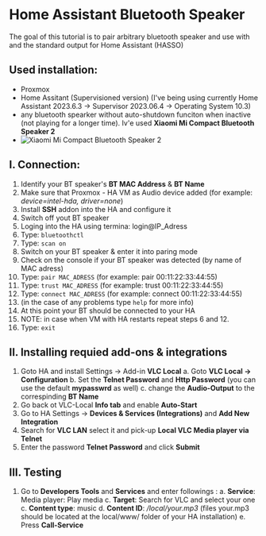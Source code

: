 # Home Assistant Bluetooth Speaker

The goal of this tutorial is to pair arbitrary bluetooth speaker and use with and the standard output for Home Assistant (HASSO)

## Used installation:
- Proxmox
- Home Assitant (Supervisioned version) (I've being using currently Home Assistant 2023.6.3 -> Supervisor 2023.06.4 -> Operating System 10.3)
- any bluetooth spearker without auto-shutdown funciton when inactive (not playing for a longer time). Iv'e used **Xiaomi Mi Compact Bluetooth Speaker 2**
- ![Xiaomi Mi Compact Bluetooth Speaker 2](https://mi-home.pl/cdn/shop/products/2591_micompactbluetoothspeaker2-640px-hero_5b1911e4-9fdb-489b-b76e-d159d0e9ba1f.png)


## I. Connection:
1. Identify your BT speaker's **BT MAC Address** & **BT Name**
2. Make sure that Proxmox - HA VM as Audio device added (for example: _device=intel-hda, driver=none_)
3. Install **SSH** addon into the HA and configure it
4. Switch off yout BT speaker
5. Loging into the HA using termina: login@IP_Adress
6. Type: ```bluetoothctl```
7. Type: ```scan on```
8. Switch on your BT speaker & enter it into paring mode
9. Check on the console if your BT speaker was detected (by name of MAC adress)
10. Type: ```pair MAC_ADRESS``` (for example: pair 00:11:22:33:44:55)
11. Type: ```trust MAC_ADRESS``` (for example: trust 00:11:22:33:44:55)
12. Type: ```connect MAC_ADRESS``` (for example: connect 00:11:22:33:44:55)
13. (in the case of any problems type ```help``` for more info)
14. At this point your BT should be connected to your HA
15. NOTE: in case when VM with HA restarts repeat steps 6 and 12. 
16. Type: ```exit```
    
## II. Installing requied add-ons & integrations
1. Goto HA and install Settings -> Add-in **VLC Local**
    a. Goto **VLC Local -> Configuration**
    b. Set the **Telnet Password** and **Http Password** (you can use the default **mypasswrd** as well)
    c. change the **Audio-Output** to the correspinding **BT Name**
2. Go back ot VLC-Local **Info tab** and enable **Auto-Start**
3. Go to HA Settings -> **Devices & Services (Integrations)** and **Add New Integration**
4. Search for **VLC LAN** select it and pick-up **Local VLC Media player via Telnet**
5. Enter the password **Telnet Password** and click **Submit**

## III. Testing
1. Go to **Developers Tools** and **Services** and enter followings :
a. **Service**: Media player: Play media
c. **Target**: Search for VLC and select your one
c. **Content type**: music
d. **Content ID**: _/local/your.mp3_ (files your.mp3 should be located at the local/www/ folder of your HA installation)
e. Press **Call-Service**   
